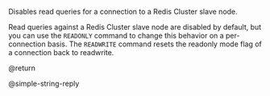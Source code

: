 Disables read queries for a connection to a Redis Cluster slave node.

Read queries against a Redis Cluster slave node are disabled by default,
but you can use the `READONLY` command to change this behavior on a per-
connection basis. The `READWRITE` command resets the readonly mode flag
of a connection back to readwrite.

@return

@simple-string-reply
